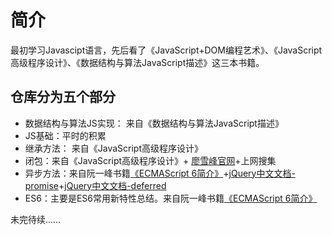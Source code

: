 # 简介

最初学习Javascipt语言，先后看了《JavaScript+DOM编程艺术》、《JavaScript高级程序设计》、《数据结构与算法JavaScript描述》这三本书籍。<br>

## 仓库分为五个部分
- 数据结构与算法JS实现： 来自《数据结构与算法JavaScript描述》
- JS基础：平时的积累
- 继承方法： 来自《JavaScript高级程序设计》
- 闭包：来自《JavaScript高级程序设计》+ [廖雪峰官网](http://www.liaoxuefeng.com/wiki/001434446689867b27157e896e74d51a89c25cc8b43bdb3000/00143449934543461c9d5dfeeb848f5b72bd012e1113d15000)+上网搜集
- 异步方法：来自阮一峰书籍[《ECMAScript 6简介》](http://es6.ruanyifeng.com/#docs/intro)+[jQuery中文文档-promise](http://www.css88.com/jqapi-1.9/promise/)+[jQuery中文文档-deferred](http://www.css88.com/jqapi-1.9/promise/)<br>
- ES6：主要是ES6常用新特性总结。来自阮一峰书籍[《ECMAScript 6简介》](http://es6.ruanyifeng.com/#docs/intro)

未完待续……



